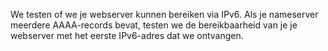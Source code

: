 We testen of we je webserver kunnen bereiken via IPv6. Als je nameserver meerdere AAAA-records bevat, testen we de bereikbaarheid van je je webserver met het eerste IPv6-adres dat we ontvangen.
